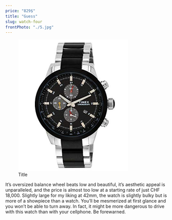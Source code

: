 ```yaml
---
price: "829$"
title: "Guess"
slug: watch-four
frontPhoto: "./5.jpg"
---
```


<!-- markdownlint-disable MD033 -->


<figure class="figure">
    <img src="./5.jpg" alt="Title"/>
    <figcaption class="figure__caption">Title</figcaption>
</figure>

It’s oversized balance wheel beats low and beautiful, it’s aesthetic appeal is unparalleled, and the price is almost too low at a starting rate of just CHF 18,000. Slightly large for my liking at 42mm, the watch is slightly bulky but is more of a showpiece than a watch. You’ll be mesmerized at first glance and you won’t be able to turn away. In fact, it might be more dangerous to drive with this watch than with your cellphone. Be forewarned.